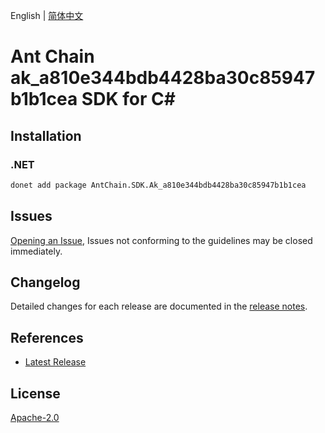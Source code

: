 English | [简体中文](README-CN.md)

# Ant Chain ak_a810e344bdb4428ba30c85947b1b1cea SDK for C#

## Installation

### .NET

```bash
donet add package AntChain.SDK.Ak_a810e344bdb4428ba30c85947b1b1cea
```

## Issues

[Opening an Issue](https://github.com/alipay/antchain-openapi-prod-sdk/issues/new), Issues not conforming to the guidelines may be closed immediately.

## Changelog

Detailed changes for each release are documented in the [release notes](./ChangeLog.md).

## References

* [Latest Release](https://github.com/alipay/antchain-openapi-prod-sdk/)

## License

[Apache-2.0](http://www.apache.org/licenses/LICENSE-2.0)
